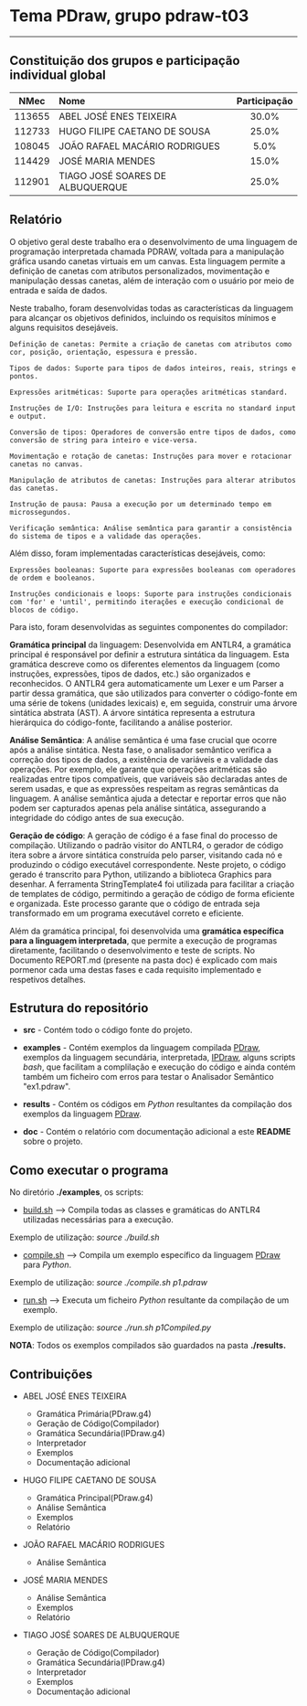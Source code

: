 # Tema **PDraw**, grupo **pdraw-t03**
-----

## Constituição dos grupos e participação individual global

| NMec | Nome | Participação |
|:---:|:---|:---:|
| 113655 | ABEL JOSÉ ENES TEIXEIRA | 30.0% |
| 112733 | HUGO FILIPE CAETANO DE SOUSA | 25.0% |
| 108045 | JOÃO RAFAEL MACÁRIO RODRIGUES | 5.0% |
| 114429 | JOSÉ MARIA MENDES | 15.0% |
| 112901 | TIAGO JOSÉ SOARES DE ALBUQUERQUE | 25.0% |

## Relatório

O objetivo geral deste trabalho era o desenvolvimento de uma linguagem de programação interpretada chamada PDRAW, voltada para a manipulação gráfica usando canetas virtuais em um canvas. Esta linguagem permite a definição de canetas com atributos personalizados, movimentação e manipulação dessas canetas, além de interação com o usuário por meio de entrada e saída de dados.

Neste trabalho, foram desenvolvidas todas as características da linguagem para alcançar os objetivos definidos, incluindo os requisitos mínimos e alguns requisitos desejáveis. 

    Definição de canetas: Permite a criação de canetas com atributos como cor, posição, orientação, espessura e pressão.

    Tipos de dados: Suporte para tipos de dados inteiros, reais, strings e pontos.

    Expressões aritméticas: Suporte para operações aritméticas standard.

    Instruções de I/O: Instruções para leitura e escrita no standard input e output.

    Conversão de tipos: Operadores de conversão entre tipos de dados, como conversão de string para inteiro e vice-versa.

    Movimentação e rotação de canetas: Instruções para mover e rotacionar canetas no canvas.

    Manipulação de atributos de canetas: Instruções para alterar atributos das canetas.

    Instrução de pausa: Pausa a execução por um determinado tempo em microssegundos.

    Verificação semântica: Análise semântica para garantir a consistência do sistema de tipos e a validade das operações.

Além disso, foram implementadas características desejáveis, como:

    Expressões booleanas: Suporte para expressões booleanas com operadores de ordem e booleanos.

    Instruções condicionais e loops: Suporte para instruções condicionais com 'for' e 'until', permitindo iterações e execução condicional de blocos de código.

Para isto, foram desenvolvidas as seguintes componentes do compilador:

**Gramática principal** da linguagem: Desenvolvida em ANTLR4, a gramática principal é responsável por definir a estrutura sintática da linguagem. Esta gramática descreve como os diferentes elementos da linguagem (como instruções, expressões, tipos de dados, etc.) são organizados e reconhecidos. O ANTLR4 gera automaticamente um Lexer e um Parser a partir dessa gramática, que são utilizados para converter o código-fonte em uma série de tokens (unidades lexicais) e, em seguida, construir uma árvore sintática abstrata (AST). A árvore sintática representa a estrutura hierárquica do código-fonte, facilitando a análise posterior.

**Análise Semântica**: A análise semântica é uma fase crucial que ocorre após a análise sintática. Nesta fase, o analisador semântico verifica a correção dos tipos de dados, a existência de variáveis e a validade das operações. Por exemplo, ele garante que operações aritméticas são realizadas entre tipos compatíveis, que variáveis são declaradas antes de serem usadas, e que as expressões respeitam as regras semânticas da linguagem. A análise semântica ajuda a detectar e reportar erros que não podem ser capturados apenas pela análise sintática, assegurando a integridade do código antes de sua execução.

**Geração de código**: A geração de código é a fase final do processo de compilação. Utilizando o padrão visitor do ANTLR4, o gerador de código itera sobre a árvore sintática construída pelo parser, visitando cada nó e produzindo o código executável correspondente. Neste projeto, o código gerado é transcrito para Python, utilizando a biblioteca Graphics  para desenhar. A ferramenta StringTemplate4 foi utilizada para facilitar a criação de templates de código, permitindo a geração de código de forma eficiente e organizada. Este processo garante que o código de entrada seja transformado em um programa executável correto e eficiente.

Além da gramática principal, foi desenvolvida uma **gramática específica para a linguagem interpretada**, que permite a execução de programas diretamente, facilitando o desenvolvimento e teste de scripts.
No Documento REPORT.md (presente na pasta doc) é explicado com mais pormenor cada uma destas fases e cada requisito implementado e respetivos detalhes.

## Estrutura do repositório

  - **src** - Contém todo o código fonte do projeto.

  - **examples** - Contém exemplos da linguagem compilada <u>PDraw</u>, exemplos da linguagem secundária, interpretada, <u>IPDraw</u>, alguns scripts *bash*, que facilitam a complilação e execução do código e ainda contém também um ficheiro com erros para testar o Analisador Semântico "ex1.pdraw". 

  - **results** - Contém os códigos em *Python* resultantes da compilação dos exemplos da linguagem <u>PDraw</u>.

  - **doc** - Contém o relatório com documentação adicional a este **README** sobre o projeto.

## Como executar o programa

No diretório **./examples**, os scripts:

  - [build.sh](/examples/build.sh) --> Compila todas as classes e gramáticas do ANTLR4 utilizadas necessárias para a execução.

Exemplo de utilização: *source ./build.sh*

  - [compile.sh](/examples/compile.sh) --> Compila um exemplo específico da linguagem <u>PDraw</u> para *Python*.

Exemplo de utilização: *source ./compile.sh p1.pdraw*

  - [run.sh](/examples/run.sh) --> Executa um ficheiro *Python* resultante da compilação de um exemplo.

Exemplo de utilização: *source ./run.sh p1Compiled.py*

**NOTA**: Todos os exemplos compilados são guardados na pasta **./results.**

## Contribuições

- ABEL JOSÉ ENES TEIXEIRA
  - Gramática Primária(PDraw.g4)
  - Geração de Código(Compilador)
  - Gramática Secundária(IPDraw.g4)
  - Interpretador
  - Exemplos
  - Documentação adicional

- HUGO FILIPE CAETANO DE SOUSA
  - Gramática Principal(PDraw.g4)
  - Análise Semântica
  - Exemplos
  - Relatório

- JOÃO RAFAEL MACÁRIO RODRIGUES
  - Análise Semântica

- JOSÉ MARIA MENDES
  - Análise Semântica
  - Exemplos
  - Relatório

- TIAGO JOSÉ SOARES DE ALBUQUERQUE
  - Geração de Código(Compilador)
  - Gramática Secundária(IPDraw.g4)
  - Interpretador
  - Exemplos
  - Documentação adicional